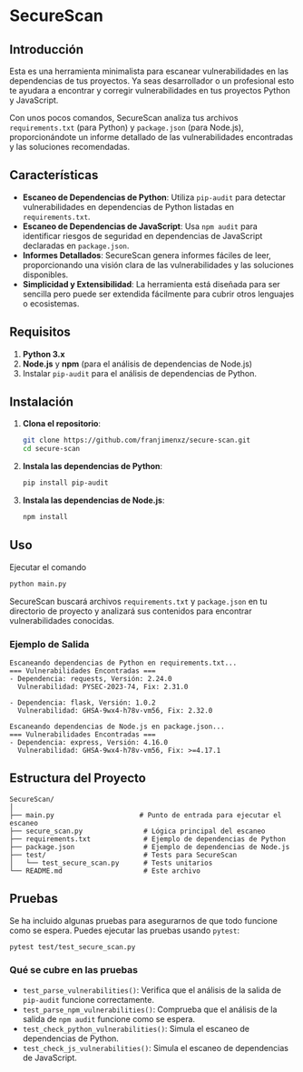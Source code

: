 
# SecureScan

## Introducción

Esta es una herramienta minimalista para escanear vulnerabilidades en las dependencias de tus proyectos. Ya seas desarrollador o un profesional esto te ayudara a encontrar y corregir vulnerabilidades en tus proyectos Python y JavaScript.

Con unos pocos comandos, SecureScan analiza tus archivos `requirements.txt` (para Python) y `package.json` (para Node.js), proporcionándote un informe detallado de las vulnerabilidades encontradas y las soluciones recomendadas.

## Características

- **Escaneo de Dependencias de Python**: Utiliza `pip-audit` para detectar vulnerabilidades en dependencias de Python listadas en `requirements.txt`.
- **Escaneo de Dependencias de JavaScript**: Usa `npm audit` para identificar riesgos de seguridad en dependencias de JavaScript declaradas en `package.json`.
- **Informes Detallados**: SecureScan genera informes fáciles de leer, proporcionando una visión clara de las vulnerabilidades y las soluciones disponibles.
- **Simplicidad y Extensibilidad**: La herramienta está diseñada para ser sencilla pero puede ser extendida fácilmente para cubrir otros lenguajes o ecosistemas.

## Requisitos


1. **Python 3.x**
2. **Node.js** y **npm** (para el análisis de dependencias de Node.js)
3. Instalar `pip-audit` para el análisis de dependencias de Python.

## Instalación

1. **Clona el repositorio**:
   ```bash
   git clone https://github.com/franjimenxz/secure-scan.git
   cd secure-scan
   ```

2. **Instala las dependencias de Python**:
   ```bash
   pip install pip-audit
   ```

3. **Instala las dependencias de Node.js**:
   ```bash
   npm install
   ```

## Uso

Ejecutar el comando

```bash
python main.py
```

SecureScan buscará archivos `requirements.txt` y `package.json` en tu directorio de proyecto y analizará sus contenidos para encontrar vulnerabilidades conocidas.

### Ejemplo de Salida


```plaintext
Escaneando dependencias de Python en requirements.txt...
=== Vulnerabilidades Encontradas ===
- Dependencia: requests, Versión: 2.24.0
  Vulnerabilidad: PYSEC-2023-74, Fix: 2.31.0

- Dependencia: flask, Versión: 1.0.2
  Vulnerabilidad: GHSA-9wx4-h78v-vm56, Fix: 2.32.0

Escaneando dependencias de Node.js en package.json...
=== Vulnerabilidades Encontradas ===
- Dependencia: express, Versión: 4.16.0
  Vulnerabilidad: GHSA-9wx4-h78v-vm56, Fix: >=4.17.1
```

## Estructura del Proyecto


```plaintext
SecureScan/
│
├── main.py                     # Punto de entrada para ejecutar el escaneo
├── secure_scan.py               # Lógica principal del escaneo
├── requirements.txt             # Ejemplo de dependencias de Python
├── package.json                 # Ejemplo de dependencias de Node.js
├── test/                        # Tests para SecureScan
│   └── test_secure_scan.py      # Tests unitarios
└── README.md                    # Este archivo
```

## Pruebas

Se ha incluido algunas pruebas para asegurarnos de que todo funcione como se espera. Puedes ejecutar las pruebas usando `pytest`:

```bash
pytest test/test_secure_scan.py
```

### Qué se cubre en las pruebas

- `test_parse_vulnerabilities()`: Verifica que el análisis de la salida de `pip-audit` funcione correctamente.
- `test_parse_npm_vulnerabilities()`: Comprueba que el análisis de la salida de `npm audit` funcione como se espera.
- `test_check_python_vulnerabilities()`: Simula el escaneo de dependencias de Python.
- `test_check_js_vulnerabilities()`: Simula el escaneo de dependencias de JavaScript.

